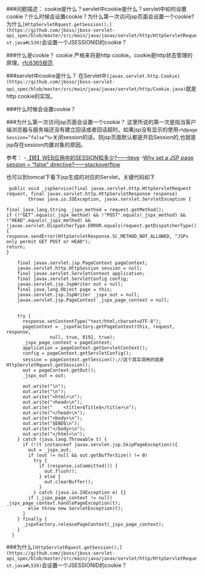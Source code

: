###问题描述：
cookie是什么？servlet中cookie是什么？servlet中如何设置cookie？什么时候会设置cookie？为什么第一次访问jsp页面会设置一个cookie?为什么```[HttpServletRquest.getSession();](https://github.com/jboss/jboss-servlet-api_spec/blob/master/src/main/java/javax/servlet/http/HttpServletRequest.java#L539)```会设置一个JSESSIONID的cookie？

###什么是cookie？
cookie 严格来将是http cookie。cookie是http状态管理的原理。[rfc6365规范](https://tools.ietf.org/html/rfc6265)

###servlet中cookie是什么？
在Servlet中```[javax.servlet.http.Cookie](https://github.com/jboss/jboss-servlet-api_spec/blob/master/src/main/java/javax/servlet/http/Cookie.java)```就是http cookie的实现。

###什么时候会设置cookie？

###为什么第一次访问jsp页面会设置一个cookie？
这里所说的第一次是指当客户端浏览器与服务端还没有建立回话或者回话超时。如果jsp没有显示的使用```<%@page Session=”false”%>```关闭session的话，则jsp页面默认都是开启Session的,也就是jsp存在session内置对象的原因。

参考：
-[【转】WEB应用中的SESSION知多少?——iteye](http://hw1287789687.iteye.com/blog/1968385) 
-[Why set a JSP page session = “false” directive?——stackoverflow](http://stackoverflow.com/questions/5515729/why-set-a-jsp-page-session-false-directive)

也可以到tomcat下看下jsp生成的对应的Servlet，关键代码如下
```
 public void _jspService(final javax.servlet.http.HttpServletRequest request, final javax.servlet.http.HttpServletResponse response)
        throws java.io.IOException, javax.servlet.ServletException {

final java.lang.String _jspx_method = request.getMethod();
if (!"GET".equals(_jspx_method) && !"POST".equals(_jspx_method) && !"HEAD".equals(_jspx_method) && !javax.servlet.DispatcherType.ERROR.equals(request.getDispatcherType())) {
response.sendError(HttpServletResponse.SC_METHOD_NOT_ALLOWED, "JSPs only permit GET POST or HEAD");
return;
}

    final javax.servlet.jsp.PageContext pageContext;
    javax.servlet.http.HttpSession session = null;
    final javax.servlet.ServletContext application;
    final javax.servlet.ServletConfig config;
    javax.servlet.jsp.JspWriter out = null;
    final java.lang.Object page = this;
    javax.servlet.jsp.JspWriter _jspx_out = null;
    javax.servlet.jsp.PageContext _jspx_page_context = null;


    try {
      response.setContentType("text/html;charset=UTF-8");
      pageContext = _jspxFactory.getPageContext(this, request, response,
      			null, true, 8192, true);
      _jspx_page_context = pageContext;
      application = pageContext.getServletContext();
      config = pageContext.getServletConfig();
      session = pageContext.getSession();//这个其实调用的就是HttpServletRquest.getSession();
      out = pageContext.getOut();
      _jspx_out = out;

      out.write("\n");
      out.write("\n");
      out.write("<html>\n");
      out.write("<head>\n");
      out.write("    <title>$Title$</title>\n");
      out.write("</head>\n");
      out.write("<body>\n");
      out.write("$END$\n");
      out.write("</body>\n");
      out.write("</html>\n");
    } catch (java.lang.Throwable t) {
      if (!(t instanceof javax.servlet.jsp.SkipPageException)){
        out = _jspx_out;
        if (out != null && out.getBufferSize() != 0)
          try {
            if (response.isCommitted()) {
              out.flush();
            } else {
              out.clearBuffer();
            }
          } catch (java.io.IOException e) {}
        if (_jspx_page_context != null) _jspx_page_context.handlePageException(t);
        else throw new ServletException(t);
      }
    } finally {
      _jspxFactory.releasePageContext(_jspx_page_context);
    }
  }
```

###为什么```[HttpServletRquest.getSession();](https://github.com/jboss/jboss-servlet-api_spec/blob/master/src/main/java/javax/servlet/http/HttpServletRequest.java#L539)```会设置一个JSESSIONID的cookie？

